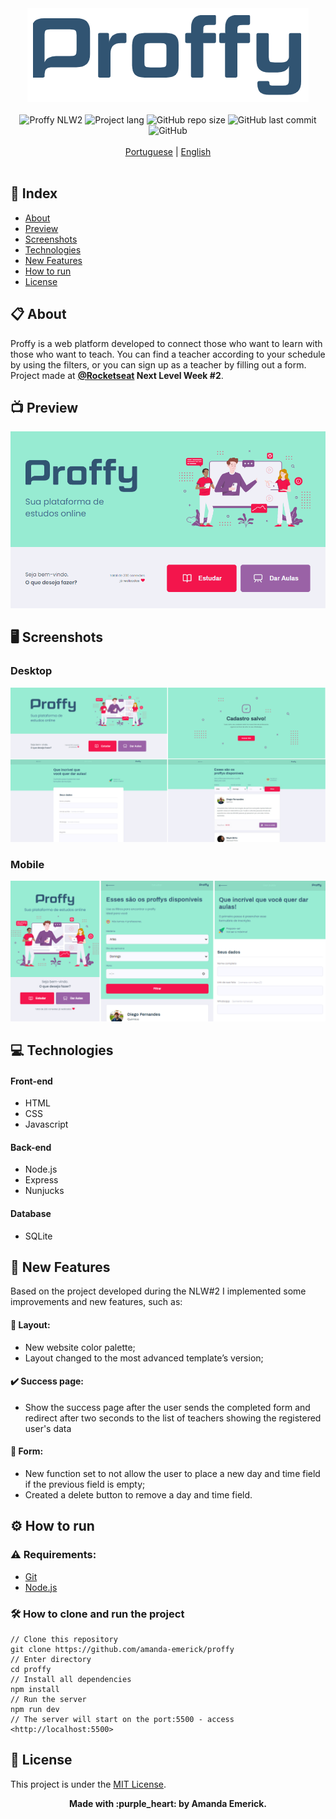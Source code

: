 <div align="center"><img src="https://github.com/amanda-emerick/proffy/blob/master/readme/proffy-logo.png" alt="Proffy"></div>
<br>
<div align="center">
<img alt="Proffy NLW2" src="https://img.shields.io/badge/Proffy-NLW%232-%233D698F"> 
<img alt="Project lang" src="https://img.shields.io/badge/Project%20Lang-Portuguese-3D698F"> 
<img alt="GitHub repo size" src="https://img.shields.io/github/repo-size/amanda-emerick/proffy?color=%233D698F"> 
<img alt="GitHub last commit" src="https://img.shields.io/github/last-commit/amanda-emerick/proffy?color=%233D698F"> 
<img alt="GitHub" src="https://img.shields.io/github/license/amanda-emerick/proffy?color=%233D698F">  
</div>
<br>
<div align="center">
<a href="https://github.com/amanda-emerick/proffy/blob/master/readme-pt.md">Portuguese</a> | <a href="#">English</a>
</div>
<br>

## :notebook_with_decorative_cover: Index
<a name=anchor></a>
* [About](#about)
* [Preview](#preview)
* [Screenshots](#screenshots)
* [Technologies](#technologies)
* [New Features](#new-features)
* [How to run](#how-to-run)
* [License](#license)

<a id="about"></a>
## :clipboard: About
Proffy is a web platform developed to connect those who want to learn with those who want to teach. 
You can find a teacher according to your schedule by using the filters, or you can sign up as a teacher by filling out a form. 
Project made at **[@Rocketseat](https://github.com/Rocketseat) Next Level Week #2**.

<a id="preview"></a>
## :tv: Preview
![proffy-gif](https://github.com/amanda-emerick/proffy/blob/master/readme/proffy-web.gif)

<a id="screenshots"></a>
## :desktop_computer: Screenshots
### Desktop
![desktop-version](https://github.com/amanda-emerick/proffy/blob/master/readme/desktop-version.png)
### Mobile
![mobile-version](https://github.com/amanda-emerick/proffy/blob/master/readme/mobile-version.png)

<a id="technologies"></a>
## :computer: Technologies
#### Front-end
* HTML
* CSS
* Javascript
#### Back-end
* Node.js
* Express
* Nunjucks
#### Database
* SQLite

<a id="new-features"></a>
## :rocket: New Features
Based on the project developed during the NLW#2 I implemented some improvements and new features, such as:
#### :art: Layout: 
* New website color palette;
* Layout changed to the most advanced template’s version;
#### :heavy_check_mark: Success page:
* Show the success page after the user sends the completed form and redirect after two seconds to the list of teachers showing the registered user's data
#### :page_facing_up: Form:
* New function set to not allow the user to place a new day and time field if the previous field is empty;
* Created a delete button to remove a day and time field.

<a id="how-to-run"></a>
## :gear: How to run
### :warning: Requirements:
* [Git](https://git-scm.com)
* [Node.js](https://nodejs.org/en/)
### :hammer_and_wrench: How to clone and run the project
```
// Clone this repository
git clone https://github.com/amanda-emerick/proffy
// Enter directory
cd proffy
// Install all dependencies
npm install
// Run the server
npm run dev
// The server will start on the port:5500 - access <http://localhost:5500>
```
<a id="license"></a>
## :closed_book: License
This project is under the [MIT License](https://github.com/amanda-emerick/proffy/blob/master/LICENSE).

<p align="center">
<b>Made with :purple_heart: by Amanda Emerick.</b>
</p> 


